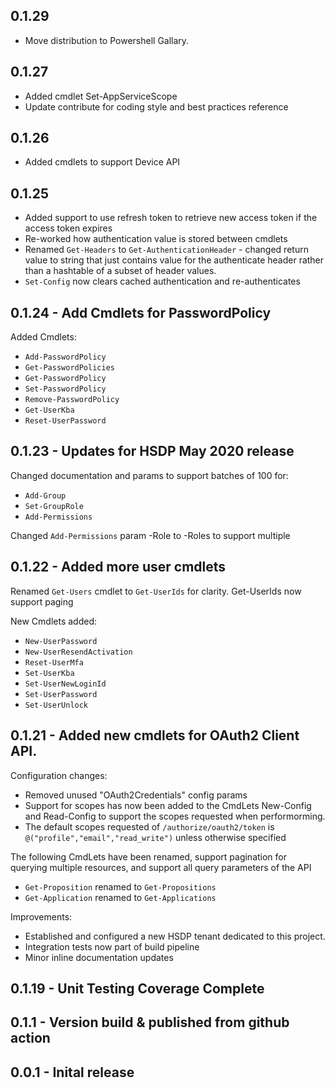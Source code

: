 ## 0.1.29

* Move distribution to Powershell Gallary.

## 0.1.27

* Added cmdlet Set-AppServiceScope
* Update contribute for coding style and best practices reference

## 0.1.26

* Added cmdlets to support Device API

## 0.1.25

* Added support to use refresh token to retrieve new access token if the access token expires
* Re-worked how authentication value is stored between cmdlets
* Renamed `Get-Headers` to `Get-AuthenticationHeader` - changed return value to string that just contains value for the authenticate header  rather than a hashtable of a subset of header values.
* `Set-Config` now clears cached authentication and re-authenticates

## 0.1.24 - Add Cmdlets for PasswordPolicy

Added Cmdlets:
* `Add-PasswordPolicy`
* `Get-PasswordPolicies`
* `Get-PasswordPolicy`
* `Set-PasswordPolicy`
* `Remove-PasswordPolicy`
* `Get-UserKba`
* `Reset-UserPassword`

## 0.1.23 - Updates for HSDP May 2020 release

Changed documentation and params to support batches of 100 for:
* `Add-Group`
* `Set-GroupRole`
* `Add-Permissions`

Changed `Add-Permissions` param -Role to -Roles to support multiple

## 0.1.22 - Added more user cmdlets

Renamed ``Get-Users`` cmdlet to ``Get-UserIds`` for clarity. Get-UserIds now support paging

New Cmdlets added:
* `New-UserPassword`
* `New-UserResendActivation`
* `Reset-UserMfa`
* `Set-UserKba`
* `Set-UserNewLoginId`
* `Set-UserPassword`
* `Set-UserUnlock`

## 0.1.21 - Added new cmdlets for OAuth2 Client API.

Configuration changes:
* Removed unused "OAuth2Credentials" config params
* Support for scopes has now been added to the CmdLets New-Config and Read-Config to support the scopes requested when performorming.
* The default scopes requested of `/authorize/oauth2/token` is `@("profile","email","read_write")` unless otherwise specified

The following CmdLets have been renamed, support pagination for querying multiple resources, and support all query parameters of the API
* `Get-Proposition` renamed to `Get-Propositions`
* `Get-Application` renamed to `Get-Applications`

Improvements:
* Established and configured a new HSDP tenant dedicated to this project.
* Integration tests now part of build pipeline
* Minor inline documentation updates

## 0.1.19 - Unit Testing Coverage Complete

## 0.1.1 - Version build & published from github action

## 0.0.1 - Inital release

